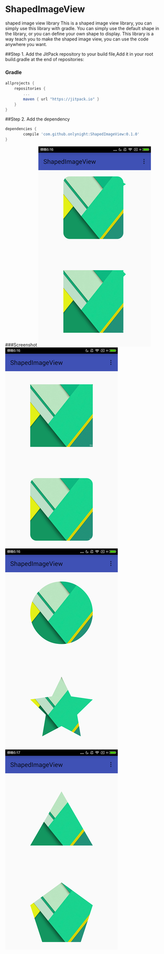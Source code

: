 # ShapedImageView
shaped image view library
This is a shaped image view library, you can simply use this library with gradle.
You can simply use the default shape in the library, or you can define your own shape to display.
This library is a way teach you to make the shaped image view, you can use the code anywhere you want.

##Step 1. 
Add the JitPack repository to your build file,Add it in your root build.gradle at the end of repositories:

### Gradle

```groovy
allprojects {
    repositories {
        ...
        maven { url "https://jitpack.io" }
    }
}
```

	
##Step 2. 
Add the dependency

```groovy
dependencies {
        compile 'com.github.onlynight:ShapedImageView:0.1.0'
}
```


###Screenshot
![shaped_image_view](https://github.com/onlynight/ShapedImageView/blob/master/screenshot/Screenshot_2015-12-11-18-16-46.png)
![shaped_image_view](https://github.com/onlynight/ShapedImageView/blob/master/screenshot/Screenshot_2015-12-11-18-16-56.png)
![shaped_image_view](https://github.com/onlynight/ShapedImageView/blob/master/screenshot/Screenshot_2015-12-11-18-17-00.png)
![shaped_image_view](https://github.com/onlynight/ShapedImageView/blob/master/screenshot/Screenshot_2015-12-11-18-17-03.png)